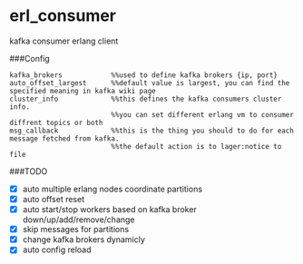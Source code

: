 # erl_consumer
kafka consumer erlang client

###Config

    kafka_brokers            %%used to define kafka brokers {ip, port}
    auto_offset_largest      %%default value is largest, you can find the specified meaning in kafka wiki page
    cluster_info             %%this defines the kafka consumers cluster info.
                             %%you can set different erlang vm to consumer diffrent topics or both
    msg_callback             %%this is the thing you should to do for each message fetched from kafka.
                             %%the default action is to lager:notice to file

###TODO
- [x] auto multiple erlang nodes coordinate partitions
- [x] auto offset reset
- [x] auto start/stop workers based on kafka broker down/up/add/remove/change
- [x] skip messages for partitions
- [x] change kafka brokers dynamicly
- [x] auto config reload
